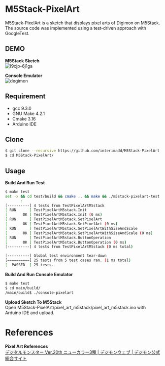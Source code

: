 # M5Stack-PixelArt

M5Stack-PixelArt is a sketch that displays pixel arts of Digimon on M5Stack.  
The source code was implemented using a test-driven approach with GoogleTest.
 
## DEMO
**M5Stack Sketch**  
![l9cjp-6j1ga](https://user-images.githubusercontent.com/14195687/112708203-175bf900-8ef4-11eb-89d4-b0fc42cc5d74.gif)

**Console Emulator**  
![degimon](https://user-images.githubusercontent.com/14195687/112707662-4ec8a680-8ef0-11eb-8fc9-325859c90ddf.gif)
 
## Requirement
 
* gcc 9.3.0
* GNU Make 4.2.1
* Cmake 3.16
* Arduino IDE
 
## Clone
```bash
$ git clone --recursive https://github.com/interimadd/M5Stack-PixelArt.git
$ cd M5Stack-PixelArt/
```

## Usage

**Build And Run Test**  
```bash
$ make test
set -x && cd test/build && cmake .. && make && ./m5stack-pixelart-test
       :
[----------] 4 tests from TestPixelArtM5stack
[ RUN      ] TestPixelArtM5stack.Init
[       OK ] TestPixelArtM5stack.Init (0 ms)
[ RUN      ] TestPixelArtM5stack.SetPixelArt
[       OK ] TestPixelArtM5stack.SetPixelArt (0 ms)
[ RUN      ] TestPixelArtM5stack.SetPixelArtWithSizeAndScale
[       OK ] TestPixelArtM5stack.SetPixelArtWithSizeAndScale (0 ms)
[ RUN      ] TestPixelArtM5stack.ButtonOperation
[       OK ] TestPixelArtM5stack.ButtonOperation (0 ms)
[----------] 4 tests from TestPixelArtM5stack (0 ms total)

[----------] Global test environment tear-down
[==========] 25 tests from 5 test cases ran. (1 ms total)
[  PASSED  ] 25 tests.
```

**Build And Run Console Emulator**  
```bash
$ make test
$ cd main/build/
/main/build$ ./console-pixelart
```

**Upload Sketch To M5Stack**  
Open M5Stack-PixelArt/pixel_art_m5stack/pixel_art_m5stack.ino with Arduino IDE and upload.
 
# References
**Pixel Art References**  
[デジタルモンスター Ver.20th ニューカラー3種 | デジモンウェブ | デジモン公式総合サイト](https://digimon.net/20th/)
